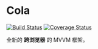 # Cola

[![Build Status](https://travis-ci.org/musicode/cola.svg?branch=master)](https://travis-ci.org/musicode/cola) [![Coverage Status](https://coveralls.io/repos/github/musicode/cola/badge.svg)](https://coveralls.io/github/musicode/cola)

全新的 **跨浏览器** 的 MVVM 框架。
